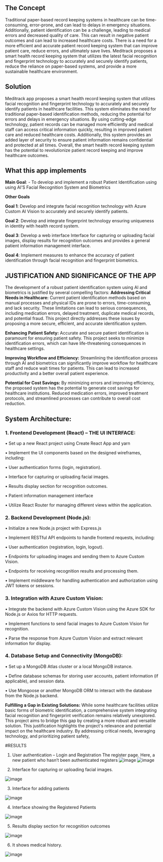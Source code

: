 ## The Concept
Traditional paper-based record keeping systems in healthcare can be time-consuming, error-prone, and can lead to delays in emergency situations. Additionally, patient identification can be a challenge, leading to medical errors and decreased quality of care. This can result in negative patient outcomes and can lead to increased healthcare costs. There is a need for a more efficient and accurate patient record keeping system that can improve patient care, reduce errors, and ultimately save lives. Meditrack proposes a smart health record keeping system that utilizes the latest facial recognition and fingerprint technology to accurately and securely identify patients, reduce the reliance on paper-based systems, and provide a more sustainable healthcare environment.

## Solution
Meditrack app proposes a smart health record keeping system that utilizes facial recognition and fingerprint technology to accurately and securely identify patients in healthcare facilities. This system eliminates the need for traditional paper-based identification methods, reducing the potential for errors and delays in emergency situations. By using cutting-edge technology, patient records can be managed more efficiently and medical staff can access critical information quickly, resulting in improved patient care and reduced healthcare costs. Additionally, this system provides an added layer of security to ensure patient information remains confidential and protected at all times. Overall, the smart health record keeping system has the potential to revolutionize patient record keeping and improve healthcare outcomes.

## What this app implements
**Main Goal**: - To develop and implement a robust Patient Identification using using AI’S Facial Recognition System and Biometrics

**Other Goals**

**Goal 1**: Develop and integrate facial recognition technology with Azure Custom AI Vision to accurately and securely identify patients.

**Goal 2**: Develop and integrate fingerprint technology ensuring uniqueness in identity with health record system.

**Goal 3**: Develop a web interface Interface for capturing or uploading facial images, display results for recognition outcomes and provides a general patient information management interface.

**Goal 4**: Implement measures to enhance the accuracy of patient identification through facial recognition and fingerprint biometrics.

## JUSTIFICATION AND SIGNIFICANCE OF THE APP

The development of a robust patient identification system using AI and biometrics is justified by several compelling factors:
**Addressing Critical Needs in Healthcare:** Current patient identification methods based on manual processes and physical IDs are prone to errors, time-consuming, and lack security. These limitations can lead to serious consequences, including medication errors, delayed treatment, duplicate medical records, and potential fraud. This project directly addresses these issues by proposing a more secure, efficient, and accurate identification system.

**Enhancing Patient Safety:** Accurate and secure patient identification is paramount for ensuring patient safety. This project seeks to minimize identification errors, which can have life-threatening consequences in healthcare settings.

**Improving Workflow and Efficiency:** Streamlining the identification process through AI and biometrics can significantly improve workflow for healthcare staff and reduce wait times for patients. This can lead to increased productivity and a better overall patient experience.

**Potential for Cost Savings:** By minimizing errors and improving efficiency, the proposed system has the potential to generate cost savings for healthcare institutions. Reduced medication errors, improved treatment protocols, and streamlined processes can contribute to overall cost reduction.

## System Architecture:

### 1.	Frontend Development (React) – THE UI INTERFACE:

•	Set up a new React project using Create React App and yarn

•	Implement the UI components based on the designed wireframes, including:

•	User authentication forms (login, registration).

•	Interface for capturing or uploading facial images.

•	Results display section for recognition outcomes.

•	Patient information management interface 

•	Utilize React Router for managing different views within the application.


### 2.	Backend Development (Node.js):

•	Initialize a new Node.js project with Express.js 

•	Implement RESTful API endpoints to handle frontend requests, including:

•	User authentication (registration, login, logout).

•	Endpoints for uploading images and sending them to Azure Custom Vision.

•	Endpoints for receiving recognition results and processing them.

•	Implement middleware for handling authentication and authorization using JWT tokens or sessions.

### 3.	Integration with Azure Custom Vision:

•	Integrate the backend with Azure Custom Vision using the Azure SDK for Node.js or Axios for HTTP requests.

•	Implement functions to send facial images to Azure Custom Vision for recognition.

•	Parse the response from Azure Custom Vision and extract relevant information for display.

### 4.	Database Setup and Connectivity (MongoDB):

•	Set up a MongoDB Atlas cluster or a local MongoDB instance.

•	Define database schemas for storing user accounts, patient information (if applicable), and session data.

•	Use Mongoose or another MongoDB ORM to interact with the database from the Node.js backend.



**Fulfilling a Gap in Existing Solutions:** While some healthcare facilities utilize basic forms of biometric identification, a comprehensive system integrating facial recognition and fingerprint verification remains relatively unexplored. This project aims to bridge this gap by creating a more robust and versatile solution.
This justification highlights the project's relevance and potential impact on the healthcare industry. By addressing critical needs, leveraging technology, and prioritizing patient safety, 

#RESULTS

1.	User authentication – Login and Registration
The register page. Here, a new patient who hasn’t been authenticated registers
![image](https://github.com/user-attachments/assets/63698fc3-9aeb-4af5-a937-53e04e1acbfc)
![image](https://github.com/user-attachments/assets/ebfaf509-6f92-41e3-ae6b-cbdba2a3fd91)
            
2.	Interface for capturing or uploading facial images.

![image](https://github.com/user-attachments/assets/4c5872d1-832b-4545-98de-f357cc879f43)
 
3.	Interface for adding patients

![image](https://github.com/user-attachments/assets/7378c612-917e-4046-8bc0-4263b426132d)

4.	Interface showing the Registered Patients

![image](https://github.com/user-attachments/assets/2f248f52-94f4-41e2-acec-badb0de7b991)


5.	Results display section for recognition outcomes

![image](https://github.com/user-attachments/assets/672f00e9-7e27-4dab-80fd-94aa2b923d14)


6.	It shows medical history.

![image](https://github.com/user-attachments/assets/6fe3eb3e-82b1-484b-93d4-31d70aa8332c)





